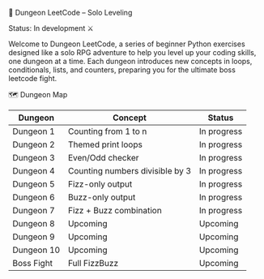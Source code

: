 🏰 Dungeon LeetCode – Solo Leveling

Status: In development ⚔️

Welcome to Dungeon LeetCode, a series of beginner Python exercises designed like a solo RPG adventure to help you level up your coding skills, one dungeon at a time. Each dungeon introduces new concepts in loops, conditionals, lists, and counters, preparing you for the ultimate boss leetcode fight.

🗺️ Dungeon Map

| Dungeon       | Concept                            | Status        |
|---------------|------------------------------------|---------------|
| Dungeon 1     | Counting from 1 to n               | In progress   |
| Dungeon 2     | Themed print loops                 | In progress   |
| Dungeon 3     | Even/Odd checker                   | In progress   |
| Dungeon 4     | Counting numbers divisible by 3   | In progress   |
| Dungeon 5     | Fizz-only output                   | In progress   |
| Dungeon 6     | Buzz-only output                   | In progress   |
| Dungeon 7     | Fizz + Buzz combination            | In progress   |
| Dungeon 8     | Upcoming                           | Upcoming      |
| Dungeon 9     | Upcoming                           | Upcoming      |
| Dungeon 10    | Upcoming                           | Upcoming      |
| Boss Fight    | Full FizzBuzz                      | Upcoming      |

